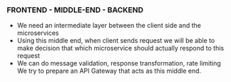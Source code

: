 ### FRONTEND - MIDDLE-END - BACKEND
- We need an intermediate layer between the client side and the microservices
- Using this middle end, when client sends request we will be able to make decision that which microservice should actually respond to this request
- We can do message validation, response transformation, rate limiting
We try to prepare an API Gateway that acts as this middle end.